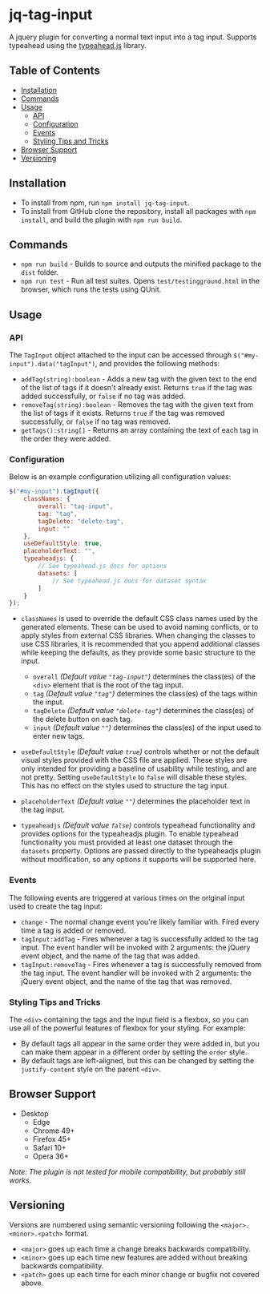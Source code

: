 # jq-tag-input

A jquery plugin for converting a normal text input into a tag input. Supports typeahead using the [typeahead.js](https://github.com/twitter/typeahead.js) library.

## Table of Contents

* [Installation](#Installation)
* [Commands](#Commands)
* [Usage](#Usage)
  * [API](#API)
  * [Configuration](#Configuration)
  * [Events](#Events)
  * [Styling Tips and Tricks](#Styling-Tips-and-Tricks)
* [Browser Support](#Browser-Support)
* [Versioning](#Versioning)

## Installation

* To install from npm, run `npm install jq-tag-input`.
* To install from GitHub clone the repository, install all packages with `npm install`, and build the plugin with `npm run build`.

## Commands

* `npm run build` - Builds to source and outputs the minified package to the `dist` folder.
* `npm run test` - Run all test suites. Opens `test/testingground.html` in the browser, which runs the tests using QUnit.

## Usage

### API

The `TagInput` object attached to the input can be accessed through `$("#my-input").data("tagInput")`, and provides the following methods:

* `addTag(string):boolean` - Adds a new tag with the given text to the end of the list of tags if it doesn't already exist. Returns `true` if the tag was added successfully, or `false` if no tag was added.
* `removeTag(string):boolean` - Removes the tag with the given text from the list of tags if it exists. Returns `true` if the tag was removed successfully, or `false` if no tag was removed.
* `getTags():string[]` - Returns an array containing the text of each tag in the order they were added.

### Configuration

Below is an example configuration utilizing all configuration values:

```javascript
$("#my-input").tagInput({
    classNames: {
        overall: "tag-input",
        tag: "tag",
        tagDelete: "delete-tag",
        input: ""
    },
    useDefaultStyle: true,
    placeholderText: "",
    typeaheadjs: {
        // See typeahead.js docs for options
        datasets: [
            // See typeahead.js docs for dataset syntax
        ]
    }
});
```

* `classNames` is used to override the default CSS class names used by the generated elements. These can be used to avoid naming conflicts, or to apply styles from external CSS libraries. When changing the classes to use CSS libraries, it is recommended that you append additional classes while keeping the defaults, as they provide some basic structure to the input.

  * `overall` *(Default value `"tag-input"`)* determines the class(es) of the `<div>` element that is the root of the tag input.
  * `tag` *(Default value `"tag"`)* determines the class(es) of the tags within the input.
  * `tagDelete` *(Default value `"delete-tag"`)* determines the class(es) of the delete button on each tag.
  * `input` *(Default value `""`)* determines the class(es) of the input used to enter new tags.

* `useDefaultStyle` *(Default value `true`)* controls whether or not the default visual styles provided with the CSS file are applied. These styles are only intended for providing a baseline of usability while testing, and are not pretty. Setting `useDefaultStyle` to `false` will disable these styles. This has no effect on the styles used to structure the tag input.

* `placeholderText` *(Default value `""`)* determines the placeholder text in the tag input.

* `typeaheadjs` *(Default value `false`)* controls typeahead functionality and provides options for the typeaheadjs plugin. To enable typeahead functionality you must provided at least one dataset through the `datasets` property. Options are passed directly to the typeaheadjs plugin without modification, so any options it supports will be supported here.

### Events

The following events are triggered at various times on the original input used to create the tag input:

* `change` - The normal change event you're likely familiar with. Fired every time a tag is added or removed.
* `tagInput:addTag` - Fires whenever a tag is successfully added to the tag input. The event handler will be invoked with 2 arguments: the jQuery event object, and the name of the tag that was added.
* `tagInput:removeTag` - Fires whenever a tag is successfully removed from the tag input. The event handler will be invoked with 2 arguments: the jQuery event object, and the name of the tag that was removed.

### Styling Tips and Tricks

The `<div>` containing the tags and the input field is a flexbox, so you can use all of the powerful features of flexbox for your styling. For example:

* By default tags all appear in the same order they were added in, but you can make them appear in a different order by setting the `order` style.
* By default tags are left-aligned, but this can be changed by setting the `justify-content` style on the parent `<div>`.

## Browser Support

* Desktop
  * Edge
  * Chrome 49+
  * Firefox 45+
  * Safari 10+
  * Opera 36+

*Note: The plugin is not tested for mobile compatibility, but probably still works.*

## Versioning

Versions are numbered using semantic versioning following the `<major>.<minor>.<patch>` format.

* `<major>` goes up each time a change breaks backwards compatibility.
* `<minor>` goes up each time new features are added without breaking backwards compatibility.
* `<patch>` goes up each time for each minor change or bugfix not covered above.
